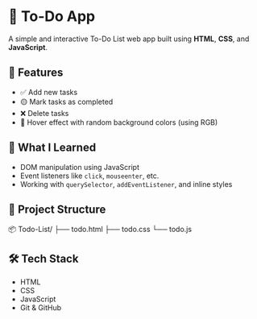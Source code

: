 # 📝 To-Do App

A simple and interactive To-Do List web app built using **HTML**, **CSS**, and **JavaScript**.

## 🚀 Features

- ✅ Add new tasks
- 🟡 Mark tasks as completed
- ❌ Delete tasks
- 🎨 Hover effect with random background colors (using RGB)

## 🧠 What I Learned

- DOM manipulation using JavaScript
- Event listeners like `click`, `mouseenter`, etc.
- Working with `querySelector`, `addEventListener`, and inline styles

## 📂 Project Structure

📦 Todo-List/
├── todo.html
├── todo.css
└── todo.js

## 🛠️ Tech Stack

- HTML
- CSS
- JavaScript
- Git & GitHub

